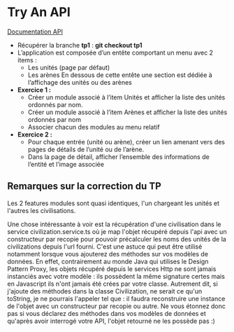 # Try An API 

[Documentation API](https://github.com/martincarrera/clash-royale-api)

- Récupérer la branche **tp1** : **git checkout tp1**
- L’application est composée d’un entête comportant un menu avec 2 items : 
  - Les unités (page par défaut)
  - Les arènes
En dessous de cette entête une section est dédiée à l’affichage des unités ou des arènes
- **Exercice 1 :** 
  - Créer un module associé à l’item Unités et afficher la liste des unités ordonnés par nom.
  - Créer un module associé à l’item Arènes et afficher la liste des unités ordonnés par nom
  - Associer chacun des modules au menu relatif
- **Exercice 2 :** 
  - Pour chaque entrée (unité ou arène), créer un lien amenant vers des pages de détails de l’unité ou de l’arène. 
  - Dans la page de détail, afficher l’ensemble des informations de l’entité et l’image associée

## Remarques sur la correction du TP 

Les 2 features modules sont quasi identiques, l'un chargeant les unités et l'autres les civilisations. 

Une chose intéressante à voir est la récupération d'une civilisation dans le service civilization.service.ts où je map l'objet récupéré depuis l'api avec un constructeur par recopie pour pouvoir précalculer les noms des unités de la civilizations depuis l'url fourni. C'est une astuce qui peut être utilisé notamment lorsque vous ajouterez des méthodes sur vos modèles de données. En effet, contrairement au monde Java qui utilises le Design Pattern Proxy, les objets récupéré depuis le services Http ne sont jamais instanciés avec votre modèle : ils possèdent la même signature certes mais en Javascript ils n'ont jamais été crées par votre classe. Autrement dit, si j'ajoute des méthodes dans la classe Civilization, ne serait ce qu'un toString, je ne pourrais l'appeler tel que : il faudra reconstruire une instance de l'objet avec un constructeur par recopie ou autre. Ne vous étonnez donc pas si vous déclarez des méthodes dans vos modèles de données et qu'après avoir interrogé votre API, l'objet retourné ne les possède pas :)